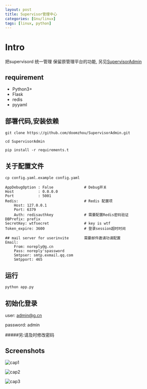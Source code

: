 ```yaml
---
layout: post
title: Supervisor管理中心
categories: [Gnu/linux]
tags: [linux, python]
---
```





Intro
===
把supervisord 统一管理 保留原管理平台的功能, 另见[SupervisorAdmin](https://github.com/doomzhou/SupervisorAdmin)

## requirement ##

* Python3+
* Flask
* redis
* pyyaml

## 部署代码,安装依赖 ##


`git clone https://github.com/doomzhou/SupervisorAdmin.git`

`cd SupervisorAdmin`

`pip install -r requirements.t`


## 关于配置文件 ##

`cp config.yaml.example config.yaml`


    AppDebugOption : False              # Debug开关
    Host           : 0.0.0.0
    Port           : 5001
    Redis:                              # Redis 配置项
        Host: 127.0.0.1
        Port: 6379
        Auth: redisauthkey              # 需要配置Redis密码验证
    DBPrefix: prefix
    SecretKey: wtfsecret                # key is wtf
    Token_expire: 3600                  # 登录session超时时间

    ## mail server for userinvite       需要邮件邀请功请配置
    Email:
        From: noreply@g.cn
        Pass: noreply'spassword
        Smtpser: smtp.exmail.qq.com
        Smtpport: 465

## 运行 ##

`python app.py`

## 初始化登录 ##

user: admin@g.cn

password: admin

#####另:请及时修改密码


## Screenshots ##

![cap1](https://66.media.tumblr.com/5c77272c6669a59d0406f6b87bbcc420/tumblr_ob9wmw1yLU1r68ev5o1_1280.png)

![cap2](https://67.media.tumblr.com/552b8b7a65c7eb7fcdd7f97d045be1aa/tumblr_ob9wmw1yLU1r68ev5o2_1280.png)

![cap3](https://67.media.tumblr.com/c57a66dc3cc3959ca4c07b38df599f45/tumblr_ob9wmw1yLU1r68ev5o3_1280.png)

